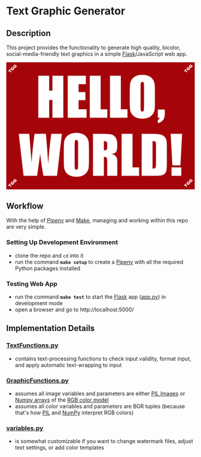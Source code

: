 # **Text Graphic Generator**

## **Description**

This project provides the functionality to generate high quality, bicolor, social-media-friendly text graphics in a simple [Flask](https://flask.palletsprojects.com/en/1.1.x/)/JavaScript web app.

![example graphic](example.png)

## **Workflow**

With the help of [Pipenv](https://github.com/pypa/pipenv) and [Make](https://www.gnu.org/software/make/manual/html_node/Introduction.html), managing and working within this repo are very simple.

### **Setting Up Development Environment**

- clone the repo and `cd` into it
- run the command **`make setup`** to create a [Pipenv](https://github.com/pypa/pipenv) with all the required Python packages installed

### **Testing Web App**

- run the command **`make test`** to start the [Flask](https://flask.palletsprojects.com/en/1.1.x/) app ([app.py](public/app.py)) in development mode
- open a browser and go to http://localhost:5000/

## **Implementation Details**

### **[TextFunctions.py](public/TextFunctions.py)**

- contains text-processing functions to check input validity, format input, and apply automatic text-wrapping to input

### **[GraphicFunctions.py](public/GraphicFunctions.py)**

- assumes all image variables and parameters are either [PIL Images](https://pillow.readthedocs.io/en/stable/reference/Image.html) or [Numpy arrays](https://www.numpy.org/devdocs/reference/generated/numpy.array.html) of the [RGB color model](https://www.geeksforgeeks.org/computer-graphics-the-rgb-color-model/)
- assumes all color variables and parameters are BGR tuples (because that's how [PIL](https://pillow.readthedocs.io/en/stable/#) and [NumPy](https://www.numpy.org/devdocs/) interpret RGB colors)

### **[variables.py](public/variables.py)**

- is somewhat customizable if you want to change watermark files, adjust text settings, or add color templates

